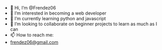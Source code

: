 - 👋 Hi, I’m @Frendez06
- 👀 I’m interested in becoming a web developer
- 🌱 I’m currently learning python and javascript
- 💞️ I’m looking to collaborate on beginner projects to learn as much as I can
- 📫 How to reach me:
- frendez06@gmail.com

<!---
Frendez06/Frendez06 is a ✨ special ✨ repository because its `README.md` (this file) appears on your GitHub profile.
You can click the Preview link to take a look at your changes.
--->
